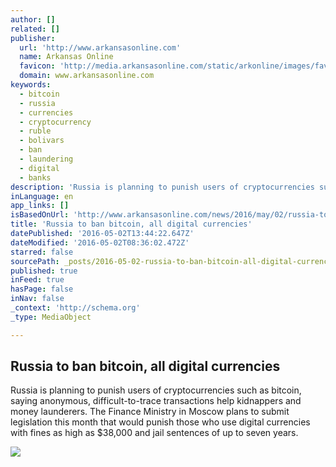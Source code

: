 ```yaml
---
author: []
related: []
publisher:
  url: 'http://www.arkansasonline.com'
  name: Arkansas Online
  favicon: 'http://media.arkansasonline.com/static/arkonline/images/favicon.ico'
  domain: www.arkansasonline.com
keywords:
  - bitcoin
  - russia
  - currencies
  - cryptocurrency
  - ruble
  - bolivars
  - ban
  - laundering
  - digital
  - banks
description: 'Russia is planning to punish users of cryptocurrencies such as bitcoin, saying anonymous, difficult-to-trace transactions help kidnappers and money launderers. The Finance Ministry in Moscow plans to submit legislation this month that would punish those who use digital currencies with fines as high as $38,000 and jail sentences of up to seven years.'
inLanguage: en
app_links: []
isBasedOnUrl: 'http://www.arkansasonline.com/news/2016/may/02/russia-to-ban-bitcoin-all-digital-curre/'
title: 'Russia to ban bitcoin, all digital currencies'
datePublished: '2016-05-02T13:44:22.647Z'
dateModified: '2016-05-02T08:36:02.472Z'
starred: false
sourcePath: _posts/2016-05-02-russia-to-ban-bitcoin-all-digital-currencies.md
published: true
inFeed: true
hasPage: false
inNav: false
_context: 'http://schema.org'
_type: MediaObject

---
```

<article style=""><h1>Russia to ban bitcoin, all digital currencies</h1><p>Russia is planning to punish users of cryptocurrencies such as bitcoin, saying anonymous, difficult-to-trace transactions help kidnappers and money launderers. The Finance Ministry in Moscow plans to submit legislation this month that would punish those who use digital currencies with fines as high as $38,000 and jail sentences of up to seven years.</p><img src="http://media.arkansasonline.com/static/arkonline/images/fbaologo.jpg" /></article>